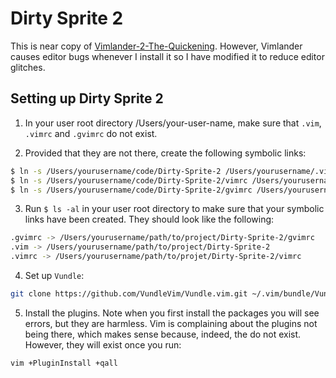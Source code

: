 # Dirty Sprite 2

This is near copy of [Vimlander-2-The-Quickening](https://github.com/spicycode/Vimlander-2-The-Quickening). However, Vimlander causes editor bugs whenever I install it so I have modified it to reduce editor glitches.

## Setting up Dirty Sprite 2

1. In your user root directory /Users/your-user-name, make sure that `.vim`, `.vimrc` and `.gvimrc` do not exist.

2. Provided that they are not there, create the following symbolic links:

```bash
$ ln -s /Users/yourusername/code/Dirty-Sprite-2 /Users/yourusername/.vim
$ ln -s /Users/yourusername/code/Dirty-Sprite-2/vimrc /Users/yourusername/.vimrc
$ ln -s /Users/yourusername/code/Dirty-Sprite-2/gvimrc /Users/yourusername/.gvimrc
```

3. Run `$ ls -al` in your user root directory to make sure that your symbolic links have been created. They should look like the following:

```bash
.gvimrc -> /Users/yourusername/path/to/project/Dirty-Sprite-2/gvimrc
.vim -> /Users/yourusername/path/to/project/Dirty-Sprite-2
.vimrc -> /Users/yourusername/path/to/projet/Dirty-Sprite-2/vimrc
```

4. Set up `Vundle`:
```bash
git clone https://github.com/VundleVim/Vundle.vim.git ~/.vim/bundle/Vundle.vim
```

5. Install the plugins. Note when you first install the packages you will see errors, but they are harmless. Vim is complaining about the plugins not being there, which makes sense because, indeed, the do not exist. However, they will exist once you run:
```bash
vim +PluginInstall +qall
```
